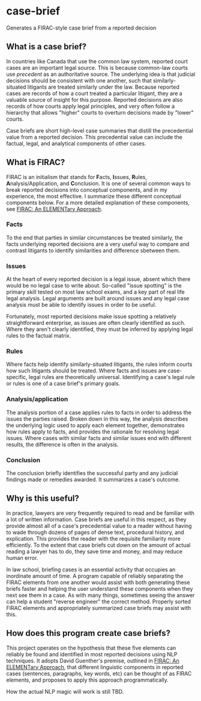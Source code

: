 # case-brief

Generates a FIRAC-style case brief from a reported decision


## What is a case brief?


In countries like Canada that use the common law system, reported court cases are an important legal source. This is because common-law courts use *precedent* as an authoritative source. The underlying idea is that judicial decisions should be consistent with one another, such that similarly-situated litigants are treated similarly under the law. Because reported cases are records of how a court treated a particular litigant, they are a valuable source of insight for this purpose. Reported decisions are also records of how courts apply legal principles, and very often follow a hierarchy that allows "higher" courts to overturn decisions made by "lower" courts.

Case briefs are short high-level case summaries that distill the precedential value from a reported decision. This precedential value can include the factual, legal, and analytical components of other cases.


## What is FIRAC?

FIRAC is an initialism that stands for **F**acts, **I**ssues, **R**ules, **A**nalysis/Application, and **C**onclusion. It is one of several common ways to break reported decisions into conceptual components, and in my experience, the most effective. I summarize these different conceptual components below. For a more detailed explanation of these components, see [FIRAC: An ELEMENTary Approach](http://www.daveguenther.com/firac/firacintro.html).

### Facts

To the end that parties in similar circumstances be treated similarly, the facts underlying reported decisions are a very useful way to compare and contrast litigants to identify similarities and difference sbetween them.


### Issues

At the heart of every reported decision is a legal issue, absent which there would be no legal case to write about. So-called "issue spotting" is the primary skill tested on most law school exams, and a key part of real life legal analysis. Legal arguments are built around issues and any legal case analysis must be able to identify issues in order to be useful.

Fortunately, most reported decisions make issue spotting a relatively straightforward enterprise, as issues are often clearly identified as such. Where they aren't clearly identified, they must be inferred by applying legal rules to the factual matrix.

### Rules

Where facts help identify similarly-situated litigants, the rules inform courts how such litigants should be treated. Where facts and issues are case-specific, legal rules are theoretically universal. Identifying a case's legal rule or rules is one of a case brief's primary goals.

### Analysis/application

The analysis portion of a case applies rules to facts in order to address the issues the parties raised. Broken down in this way, the analysis describes the underlying logic used to apply each element together, demonstrates how rules apply to facts, and provides the rationale for resolving legal issues. Where cases with similar facts and similar issues end with different results, the difference is often in the analysis.


### Conclusion

The conclusion briefly identifies the successful party and any judicial findings made or remedies awarded. It summarizes a case's outcome.


## Why is this useful?

In practice, lawyers are very frequently required to read and be familiar with a lot of written information. Case briefs are useful in this respect, as they provide almost all of a case's precedential value to a reader without having to wade through dozens of pages of dense text, procedural history, and explication. This provides the reader with the requisite familiarity more efficiently. To the extent that case briefs cut down on the amount of actual reading a lawyer has to do, they save time and money, and may reduce human error.

In law school, briefing cases is an essential activity that occupies an inordinate amount of time. A program capable of reliably separating the FIRAC elements from one another would assist with both generating these briefs faster and helping the user understand these components when they next see them in a case. As with many things, sometimes seeing the answer can help a student "reverse engineer" the correct method. Properly sorted FIRAC elements and appropriately summarized case briefs may assist with this.

## How does this program create case briefs?

This project operates on the hypothesis that these five elements can reliably be found and identified in most reported decisions using NLP techniques. It adopts David Guenther's premise, outlined in [FIRAC: An ELEMENTary Approach](http://www.daveguenther.com/firac/judicialopinionsintro.html), that different linguistic components in reported cases (sentences, paragraphs, key words, etc) can be thought of as FIRAC elements, and proposes to apply this approach programmatically.

How the actual NLP magic will work is still TBD.
